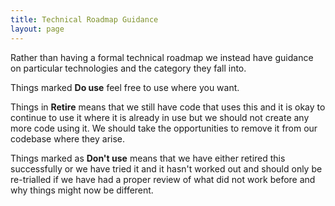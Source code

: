 ```yaml
---
title: Technical Roadmap Guidance
layout: page
---
```


Rather than having a formal technical roadmap we instead have guidance on particular technologies and the category they fall into.

Things marked **Do use** feel free to use where you want.

Things in **Retire** means that we still have code that uses this and it is okay to continue to use it where it is already in use but we should not create any more code using it. We should take the opportunities to remove it from our codebase where they arise.

Things marked as **Don't use** means that we have either retired this successfully or we have tried it and it hasn't worked out and should only be re-trialled if we have had a proper review of what did not work before and why things might now be different.
